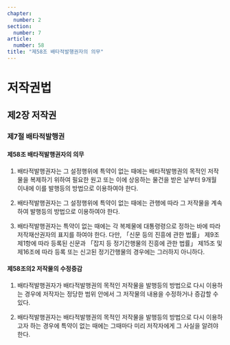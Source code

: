 ```yaml
---
chapter:
  number: 2
section:
  number: 7
article:
  number: 58
title: "제58조 배타적발행권자의 의무"
---
```

# 저작권법

## 제2장 저작권

### 제7절 배타적발행권

#### 제58조 배타적발행권자의 의무

1. 배타적발행권자는 그 설정행위에 특약이 없는 때에는 배타적발행권의 목적인 저작물을 복제하기 위하여 필요한 원고 또는 이에 상응하는 물건을 받은 날부터 9개월 이내에 이를 발행등의 방법으로 이용하여야 한다.

2. 배타적발행권자는 그 설정행위에 특약이 없는 때에는 관행에 따라 그 저작물을 계속하여 발행등의 방법으로 이용하여야 한다.

3. 배타적발행권자는 특약이 없는 때에는 각 복제물에 대통령령으로 정하는 바에 따라 저작재산권자의 표지를 하여야 한다. 다만, 「신문 등의 진흥에 관한 법률」 제9조제1항에 따라 등록된 신문과 「잡지 등 정기간행물의 진흥에 관한 법률」 제15조 및 제16조에 따라 등록 또는 신고된 정기간행물의 경우에는 그러하지 아니하다.

#### 제58조의2 저작물의 수정증감

1. 배타적발행권자가 배타적발행권의 목적인 저작물을 발행등의 방법으로 다시 이용하는 경우에 저작자는 정당한 범위 안에서 그 저작물의 내용을 수정하거나 증감할 수 있다.

2. 배타적발행권자는 배타적발행권의 목적인 저작물을 발행등의 방법으로 다시 이용하고자 하는 경우에 특약이 없는 때에는 그때마다 미리 저작자에게 그 사실을 알려야 한다.
